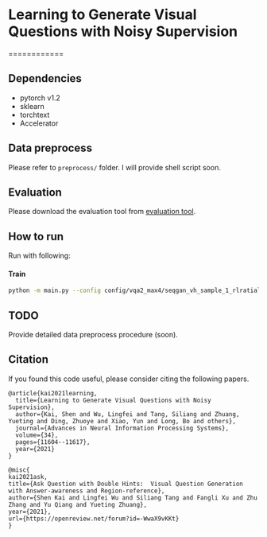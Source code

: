 # Learning to Generate Visual Questions with Noisy Supervision

============


Dependencies
------------
- pytorch v1.2
- sklearn
- torchtext
- Accelerator

Data preprocess
------------
Please refer to ``preprocess/`` folder. I will provide shell script soon.


Evaluation
------------
Please download the evaluation tool from [evaluation tool](https://github.com/graph4ai/graph4nlp/tree/master/graph4nlp/pytorch/modules/evaluation).

How to run
----------

Run with following:

#### Train
```bash
python -m main.py --config config/vqa2_max4/seqgan_vh_sample_1_rlratial0.9.yaml
```

TODO
-----------
Provide detailed data preprocess procedure (soon).

Citation
-----------
If you found this code useful, please consider citing the following papers.
```
@article{kai2021learning,
  title={Learning to Generate Visual Questions with Noisy Supervision},
  author={Kai, Shen and Wu, Lingfei and Tang, Siliang and Zhuang, Yueting and Ding, Zhuoye and Xiao, Yun and Long, Bo and others},
  journal={Advances in Neural Information Processing Systems},
  volume={34},
  pages={11604--11617},
  year={2021}
}

@misc{
kai2021ask,
title={Ask Question with Double Hints:  Visual Question Generation with Answer-awareness and Region-reference},
author={Shen Kai and Lingfei Wu and Siliang Tang and Fangli Xu and Zhu Zhang and Yu Qiang and Yueting Zhuang},
year={2021},
url={https://openreview.net/forum?id=-WwaX9vKKt}
}
```
